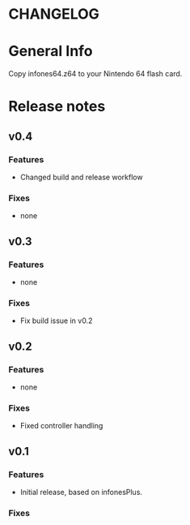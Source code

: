 # CHANGELOG

# General Info

Copy infones64.z64 to your Nintendo 64 flash card.

# Release notes

## v0.4

### Features

- Changed build and release workflow

### Fixes

- none


## v0.3

### Features

- none

### Fixes

- Fix build issue in v0.2

## v0.2

### Features

- none

### Fixes

- Fixed controller handling

## v0.1

### Features
- Initial release, based on infonesPlus.

### Fixes

